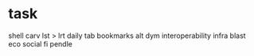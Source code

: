 # task
shell
carv
lst > lrt
daily tab
bookmarks
alt
dym
interoperability infra
blast eco
social fi
pendle
